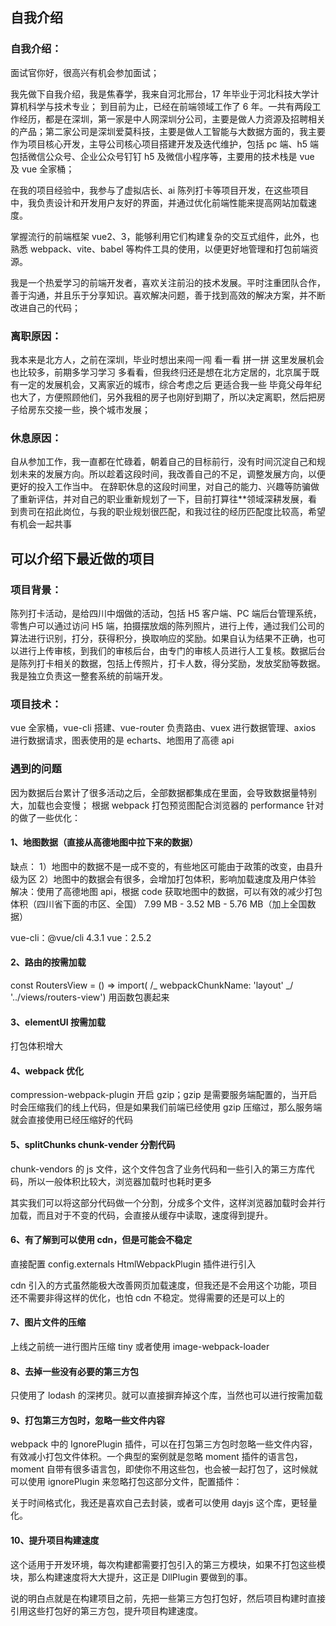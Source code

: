 ## 自我介绍

### 自我介绍：

面试官你好，很高兴有机会参加面试；

我先做下自我介绍，我是焦春学，我来自河北邢台，17 年毕业于河北科技大学计算机科学与技术专业；
到目前为止，已经在前端领域工作了 6 年。一共有两段工作经历，都是在深圳，第一家是中人网深圳分公司，主要是做人力资源及招聘相关的产品；第二家公司是深圳爱莫科技，主要是做人工智能与大数据方面的，我主要作为项目核心开发，主导公司核心项目搭建开发及迭代维护，包括 pc 端、h5 端 包括微信公众号、企业公众号钉钉 h5 及微信小程序等，主要用的技术栈是 vue 及 vue 全家桶；

在我的项目经验中，我参与了虚拟店长、ai 陈列打卡等项目开发，在这些项目中，我负责设计和开发用户友好的界面，并通过优化前端性能来提高网站加载速度。

掌握流行的前端框架 vue2、3，能够利用它们构建复杂的交互式组件，此外，也熟悉 webpack、vite、babel 等构件工具的使用，以便更好地管理和打包前端资源。

我是一个热爱学习的前端开发者，喜欢关注前沿的技术发展。平时注重团队合作，善于沟通，并且乐于分享知识。喜欢解决问题，善于找到高效的解决方案，并不断改进自己的代码；

### 离职原因：

我本来是北方人，之前在深圳，毕业时想出来闯一闯 看一看 拼一拼 这里发展机会也比较多，前期多学习学习 多看看，但我终归还是想在北方定居的，北京属于既有一定的发展机会，又离家近的城市，综合考虑之后 更适合我一些
毕竟父母年纪也大了，方便照顾他们，另外我租的房子也刚好到期了，所以决定离职，然后把房子给房东交接一些，换个城市发展；

### 休息原因：

自从参加工作，我一直都在忙碌着，朝着自己的目标前行，没有时间沉淀自己和规划未来的发展方向。所以趁着这段时间，我改善自己的不足，调整发展方向，以便更好的投入工作当中。
在辞职休息的这段时间里，对自己的能力、兴趣等防骗做了重新评估，并对自己的职业重新规划了一下，目前打算往\*\*领域深耕发展，看到贵司在招此岗位，与我的职业规划很匹配，和我过往的经历匹配度比较高，希望有机会一起共事

## 可以介绍下最近做的项目

### 项目背景：

陈列打卡活动，是给四川中烟做的活动，包括 H5 客户端、PC 端后台管理系统，零售户可以通过访问 H5 端，拍摄摆放烟的陈列照片，进行上传，通过我们公司的算法进行识别，打分，获得积分，换取响应的奖励。如果自认为结果不正确，也可以进行上传审核，到我们的审核后台，由专门的审核人员进行人工复核。数据后台是陈列打卡相关的数据，包括上传照片，打卡人数，得分奖励，发放奖励等数据。我是独立负责这一整套系统的前端开发。

### 项目技术：

vue 全家桶，vue-cli 搭建、vue-router 负责路由、vuex 进行数据管理、axios 进行数据请求，图表使用的是 echarts、地图用了高德 api

### 遇到的问题

因为数据后台累计了很多活动之后，全部数据都集成在里面，会导致数据量特别大，加载也会变慢；
根据 webpack 打包预览图配合浏览器的 performance 针对的做了一些优化：

#### 1、地图数据（直接从高德地图中拉下来的数据）

缺点：
1）地图中的数据不是一成不变的，有些地区可能由于政策的改变，由县升级为区
2）地图中的数据会有很多，会增加打包体积，影响加载速度及用户体验
解决：使用了高德地图 api，根据 code 获取地图中的数据，可以有效的减少打包体积（四川省下面的市区、全国）
7.99 MB - 3.52 MB - 5.76 MB（加上全国数据）

vue-cli：@vue/cli 4.3.1
vue：2.5.2

#### 2、路由的按需加载

const RoutersView = () => import( /_ webpackChunkName: 'layout' _/ '../views/routers-view')
用函数包裹起来

#### 3、elementUI 按需加载

打包体积增大

#### 4、webpack 优化

compression-webpack-plugin 开启 gzip；gzip 是需要服务端配置的，当开启时会压缩我们的线上代码，但是如果我们前端已经使用 gzip 压缩过，那么服务端就会直接使用已经压缩好的代码

#### 5、splitChunks chunk-vender 分割代码

chunk-vendors 的 js 文件，这个文件包含了业务代码和一些引入的第三方库代码，所以一般体积比较大，浏览器加载时也耗时更多

其实我们可以将这部分代码做一个分割，分成多个文件，这样浏览器加载时会并行加载，而且对于不变的代码，会直接从缓存中读取，速度得到提升。

#### 6、有了解到可以使用 cdn，但是可能会不稳定

直接配置 config.externals HtmlWebpackPlugin 插件进行引入

cdn 引入的方式虽然能极大改善网页加载速度，但我还是不会用这个功能，项目还不需要非得这样的优化，也怕 cdn 不稳定。觉得需要的还是可以上的

#### 7、图片文件的压缩

上线之前统一进行图片压缩 tiny
或者使用 image-webpack-loader

#### 8、去掉一些没有必要的第三方包

只使用了 lodash 的深拷贝。就可以直接摒弃掉这个库，当然也可以进行按需加载

#### 9、打包第三方包时，忽略一些文件内容

webpack 中的 IgnorePlugin 插件，可以在打包第三方包时忽略一些文件内容，有效减小打包文件体积。一个典型的案例就是忽略 moment 插件的语言包，moment 自带有很多语言包，即使你不用这些包，也会被一起打包了，这时候就可以使用 ignorePlugin 来忽略打包这部分文件，配置插件：

关于时间格式化，我还是喜欢自己去封装，或者可以使用 dayjs 这个库，更轻量化。

#### 10、提升项目构建速度

这个适用于开发环境，每次构建都需要打包引入的第三方模块，如果不打包这些模块，那么构建速度将大大提升，这正是 DllPlugin 要做到的事。

说的明白点就是在构建项目之前，先把一些第三方包打包好，然后项目构建时直接引用这些打包好的第三方包，提升项目构建速度。
